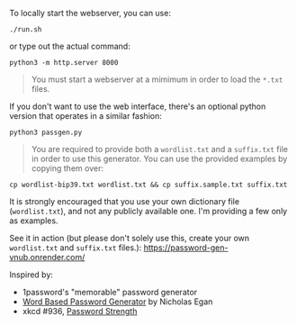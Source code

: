 To locally start the webserver, you can use:
```
./run.sh
```
or type out the actual command:
```
python3 -m http.server 8000
```
> You must start a webserver at a mimimum in order to load the `*.txt` files.

If you don't want to use the web interface, there's an optional python version that operates in a similar fashion:
```
python3 passgen.py
```

> You are required to provide both a `wordlist.txt` and a `suffix.txt` file in order to use this generator.  You can use the provided examples by copying them over:

```
cp wordlist-bip39.txt wordlist.txt && cp suffix.sample.txt suffix.txt
```

It is strongly encouraged that you use your own dictionary file (`wordlist.txt`), and not any publicly available one.  I'm providing a few only as examples.

See it in action (but please don't solely use this, create your own `wordlist.txt` and `suffix.txt` files.): https://password-gen-vnub.onrender.com/

Inspired by:
- 1password's "memorable" password generator
- [Word Based Password Generator](http://www.egansoft.com/password/index.php) by Nicholas Egan
- xkcd #936, [Password Strength](https://xkcd.com/936/)